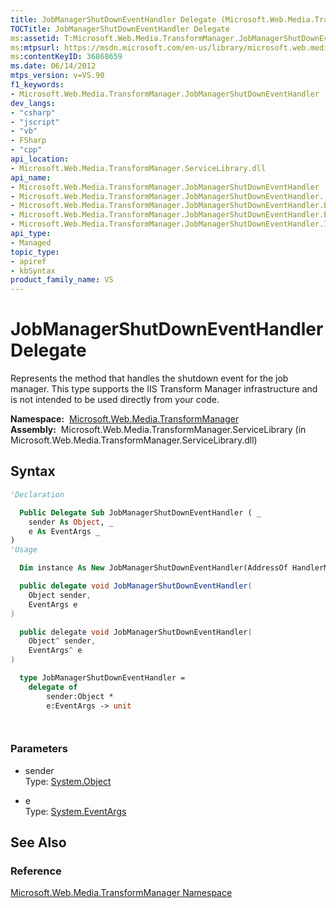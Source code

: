 ```yaml
---
title: JobManagerShutDownEventHandler Delegate (Microsoft.Web.Media.TransformManager)
TOCTitle: JobManagerShutDownEventHandler Delegate
ms:assetid: T:Microsoft.Web.Media.TransformManager.JobManagerShutDownEventHandler
ms:mtpsurl: https://msdn.microsoft.com/en-us/library/microsoft.web.media.transformmanager.jobmanagershutdowneventhandler(v=VS.90)
ms:contentKeyID: 36868659
ms.date: 06/14/2012
mtps_version: v=VS.90
f1_keywords:
- Microsoft.Web.Media.TransformManager.JobManagerShutDownEventHandler
dev_langs:
- "csharp"
- "jscript"
- "vb"
- FSharp
- "cpp"
api_location:
- Microsoft.Web.Media.TransformManager.ServiceLibrary.dll
api_name:
- Microsoft.Web.Media.TransformManager.JobManagerShutDownEventHandler
- Microsoft.Web.Media.TransformManager.JobManagerShutDownEventHandler..ctor
- Microsoft.Web.Media.TransformManager.JobManagerShutDownEventHandler.BeginInvoke
- Microsoft.Web.Media.TransformManager.JobManagerShutDownEventHandler.EndInvoke
- Microsoft.Web.Media.TransformManager.JobManagerShutDownEventHandler.Invoke
api_type:
- Managed
topic_type:
- apiref
- kbSyntax
product_family_name: VS
---
```


# JobManagerShutDownEventHandler Delegate

Represents the method that handles the shutdown event for the job manager. This type supports the IIS Transform Manager infrastructure and is not intended to be used directly from your code.

**Namespace:**  [Microsoft.Web.Media.TransformManager](microsoft-web-media-transformmanager-namespace.md)  
**Assembly:**  Microsoft.Web.Media.TransformManager.ServiceLibrary (in Microsoft.Web.Media.TransformManager.ServiceLibrary.dll)

## Syntax

```vb
'Declaration

  Public Delegate Sub JobManagerShutDownEventHandler ( _
    sender As Object, _
    e As EventArgs _
)
'Usage

  Dim instance As New JobManagerShutDownEventHandler(AddressOf HandlerMethod)
```

```csharp
  public delegate void JobManagerShutDownEventHandler(
    Object sender,
    EventArgs e
)
```

```cpp
  public delegate void JobManagerShutDownEventHandler(
    Object^ sender, 
    EventArgs^ e
)
```

``` fsharp
  type JobManagerShutDownEventHandler = 
    delegate of 
        sender:Object * 
        e:EventArgs -> unit
```

```jscript
  
```

### Parameters

  - sender  
    Type: [System.Object](https://msdn.microsoft.com/library/e5kfa45b)  

<!-- end list -->

  - e  
    Type: [System.EventArgs](https://msdn.microsoft.com/library/118wxtk3)  

## See Also

### Reference

[Microsoft.Web.Media.TransformManager Namespace](microsoft-web-media-transformmanager-namespace.md)

